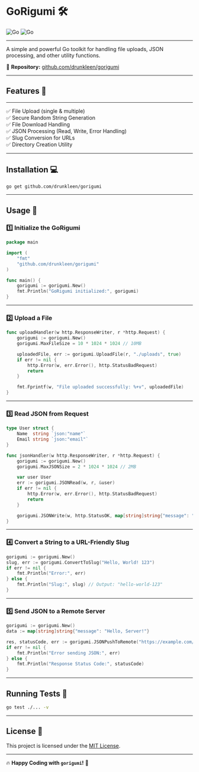 # GoRigumi 🛠️  

![Go](https://img.shields.io/badge/Version-1.0.0-g) 
![Go](https://img.shields.io/badge/Go-1.18%2B-blue)

---

A simple and powerful Go toolkit for handling file uploads, JSON processing, and other utility functions.

📌 **Repository:** [github.com/drunkleen/gorigumi](https://github.com/drunkleen/gorigumi)

---

## Features 🚀  
****
✅ File Upload (single & multiple)  
✅ Secure Random String Generation  
✅ File Download Handling  
✅ JSON Processing (Read, Write, Error Handling)  
✅ Slug Conversion for URLs  
✅ Directory Creation Utility  

---

## Installation 💻  

```sh
go get github.com/drunkleen/gorigumi
```

---

## Usage 📖  

### 1️⃣ Initialize the GoRigumi  

```go
package main

import (
	"fmt"
	"github.com/drunkleen/gorigumi"
)

func main() {
	gorigumi := gorigumi.New()
	fmt.Println("GoRigumi initialized:", gorigumi)
}
```

---

### 2️⃣ Upload a File  

```go
func uploadHandler(w http.ResponseWriter, r *http.Request) {
	gorigumi := gorigumi.New()
	gorigumi.MaxFileSize = 10 * 1024 * 1024 // 10MB

	uploadedFile, err := gorigumi.UploadFile(r, "./uploads", true)
	if err != nil {
		http.Error(w, err.Error(), http.StatusBadRequest)
		return
	}

	fmt.Fprintf(w, "File uploaded successfully: %+v", uploadedFile)
}
```

---

### 3️⃣ Read JSON from Request  

```go
type User struct {
	Name  string `json:"name"`
	Email string `json:"email"`
}

func jsonHandler(w http.ResponseWriter, r *http.Request) {
	gorigumi := gorigumi.New()
	gorigumi.MaxJSONSize = 2 * 1024 * 1024 // 2MB

	var user User
	err := gorigumi.JSONRead(w, r, &user)
	if err != nil {
		http.Error(w, err.Error(), http.StatusBadRequest)
		return
	}

	gorigumi.JSONWrite(w, http.StatusOK, map[string]string{"message": "JSON received!"})
}
```

---

### 4️⃣ Convert a String to a URL-Friendly Slug  

```go
gorigumi := gorigumi.New()
slug, err := gorigumi.ConvertToSlug("Hello, World! 123")
if err != nil {
	fmt.Println("Error:", err)
} else {
	fmt.Println("Slug:", slug) // Output: "hello-world-123"
}
```

---

### 5️⃣ Send JSON to a Remote Server  

```go
gorigumi := gorigumi.New()
data := map[string]string{"message": "Hello, Server!"}

res, statusCode, err := gorigumi.JSONPushToRemote("https://example.com/api", data)
if err != nil {
	fmt.Println("Error sending JSON:", err)
} else {
	fmt.Println("Response Status Code:", statusCode)
}
```

---

## Running Tests 🧪  

```sh
go test ./... -v
```

---

## License 📜  

This project is licensed under the [MIT License](LICENSE).

---

🔥 **Happy Coding with `gorigumi`!** 🚀